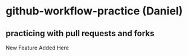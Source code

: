 # github-workflow-practice (Daniel)
## practicing with pull requests and forks

New Feature Added Here
